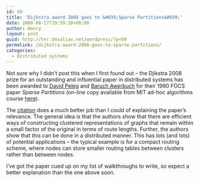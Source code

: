 ```yaml
---
id: 50
title: 'Dijkstra award 2008 goes to &#039;Sparse Partitions&#039;'
date: 2008-08-17T19:59:28+00:00
author: Henry
layout: post
guid: http://hnr.dnsalias.net/wordpress/?p=50
permalink: /dijkstra-award-2008-goes-to-sparse-partitions/
categories:
  - Distributed systems
---
```

Not sure why I didn&#8217;t post this when I first found out &#8211; the Djikstra 2008 prize for an outstanding and influential paper in distributed systems has been awarded to [David Peleg](http://www.wisdom.weizmann.ac.il/~peleg/) and [Baruch Awerbuch](http://www.cs.jhu.edu/~baruch/) for their 1990 FOCS paper _Sparse Partitions_ (on-line copy available from MIT ad-hoc algorithms course [here](http://theory.csail.mit.edu/classes/6.885/spring06/papers/AwerbuchPeleg-focs.pdf)).

The [citation](http://www.podc.org/dijkstra/2008.html) does a much better job than I could of explaining the paper&#8217;s relevance. The general idea is that the authors show that there are efficient ways of constructing clustered representations of graphs that remain within a small factor of the original in terms of route lengths. Further, the authors show that this can be done in a distributed manner. This has lots (and lots) of potential applications &#8211; the typical example is for a compact routing scheme, where nodes can store smaller routing tables between clusters rather than between nodes.

I&#8217;ve got the paper cued up on my list of walkthroughs to write, so expect a better explanation than the one above soon.